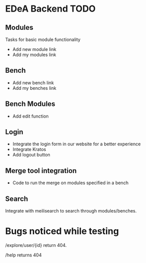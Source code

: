 # EDeA Backend TODO

## Modules

Tasks for basic module functionality

- Add new module link
- Add my modules link

## Bench

- Add new bench link
- Add my benches link

## Bench Modules

- Add edit function

## Login

- Integrate the login form in our website for a better experience
- Integrate Kratos
- Add logout button

## Merge tool integration

- Code to run the merge on modules specified in a bench

## Search

Integrate with meilisearch to search through modules/benches.

# Bugs noticed while testing

/explore/user/{id} return 404.

/help returns 404
